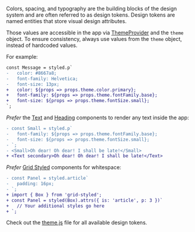 Colors, spacing, and typography are the building blocks of the design system and are often referred to as design tokens. Design tokens are named entities that store visual design attributes.

Those values are accessible in the app via [ThemeProvider](https://github.com/sapegin/component-driven-development/blob/master/src/Provider.js) and the `theme` object. To ensure consistency, always use values from the `theme` object, instead of hardcoded values.

For example:

```diff
const Message = styled.p`
-   color: #8667a8;
-   font-family: Helvetica;
-   font-size: 13px;
+   color: ${props => props.theme.color.primary};
+   font-family: ${props => props.theme.fontFamily.base};
+   font-size: ${props => props.theme.fontSize.small};
`;
```

_Prefer_ the [Text](#text) and [Heading](#heading) components to render any text inside the app:

```diff
- const Small = styled.p`
-   font-family: ${props => props.theme.fontFamily.base};
-   font-size: ${props => props.theme.fontSize.small};
- `;
- <Small>Oh dear! Oh dear! I shall be late!</Small>
+ <Text secondary>Oh dear! Oh dear! I shall be late!</Text>
```

_Prefer_ [Grid Styled](http://jxnblk.com/grid-styled/) components for whitespace:

```diff
- const Panel = styled.article`
-   padding: 16px;
- `;
+ import { Box } from 'grid-styled';
+ const Panel = styled(Box).attrs({ is: 'article', p: 3 })`
+   // Your additional styles go here
+ `;
```

Check out the [theme.js](https://github.com/component-driven/component-driven-development/blob/master/src/theme.js) file for all available design tokens.
